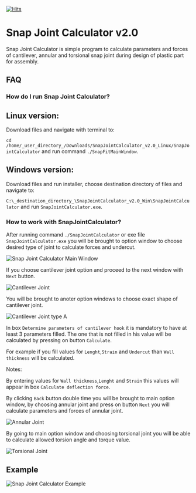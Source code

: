 [![Hits](https://hits.seeyoufarm.com/api/count/incr/badge.svg?url=https%3A%2F%2Fgithub.com%2FMechanical-Python%2FSnapFit_Calculator&count_bg=%2379C83D&title_bg=%23555555&icon=&icon_color=%23E7E7E7&title=Profile+views&edge_flat=false)](https://hits.seeyoufarm.com)

Snap Joint Calculator v2.0
========

Snap Joint Calculator is simple program to calculate parameters and forces of cantilever, annular and torsional snap joint during design of plastic part for assembly.


FAQ
---

### How do I run Snap Joint Calculator?

Linux version:
--------------
Download files and navigate with terminal to:

`cd /home/_user_directory_/Downloads/SnapJointCalculator_v2.0_Linux/SnapJointCalculator` and run command `./SnapFitMainWindow`.

Windows version:
--------------
Download files and run installer, choose destination directory of files and navigate to:

`C:\_destination_directory_\SnapJointCalculator_v2.0_Win\SnapJointCalculator` and run `SnapJointCalculator.exe`.


### How to work with SnapJointCalculator?

After running command `./SnapJointCalculator` or exe file `SnapJointCalculator.exe` you will be brought to option window to choose desired type of joint to calculate forces and undercut.
 
![Snap Joint Calculator Main Window](https://github.com/Mechanical-Python/SnapFit_Calculator/blob/master/Snap_Joint_Calculator_Main_Window.png)

If you choose cantilever joint option and proceed to the next window with `Next` button.

![Cantilever Joint](https://github.com/Mechanical-Python/SnapFit_Calculator/blob/master/Cantilever_Joint.png)

You will be brought to anoter option windows to choose exact shape of cantilever joint.

![Cantilever Joint type A](https://github.com/Mechanical-Python/SnapFit_Calculator/blob/master/Cantilever_Joint_A1.png)

In box `Determine parameters of cantilever hook` it is mandatory to have at least 3 parameters filled. The one that is not filled in his value will be calculated by pressing on button `Calculate`. 

For example if you fill values for `Lenght`,`Strain` and `Undercut` than `Wall thickness` will be calculated. 

Notes: 

By entering values for `Wall thickness`,`Lenght` and `Strain` this values will appear in box `Calculate deflection force`.

By clicking `Back` button double time you will be brought to main option window, by choosing annular joint and press on button `Next` you will calculate parameters and forces of annular joint.

![Annular Joint](https://github.com/Mechanical-Python/SnapFit_Calculator/blob/master/Annular_Joint.png)

By going to main option window and choosing torsional joint you will be able to calculate allowed torsion angle and torque value. 

![Torsional Joint](https://github.com/Mechanical-Python/SnapFit_Calculator/blob/master/Torsional_Joint.png)

Example
-------

![Snap Joint Calculator Example](https://github.com/Mechanical-Python/SnapFit_Calculator/blob/master/Example_Torsional.png)
